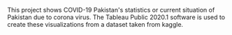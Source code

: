 This project shows COVID-19 Pakistan's statistics or current situation of Pakistan due to corona virus. The Tableau Public 2020.1 software is used to create these visualizations from a dataset taken from kaggle.
